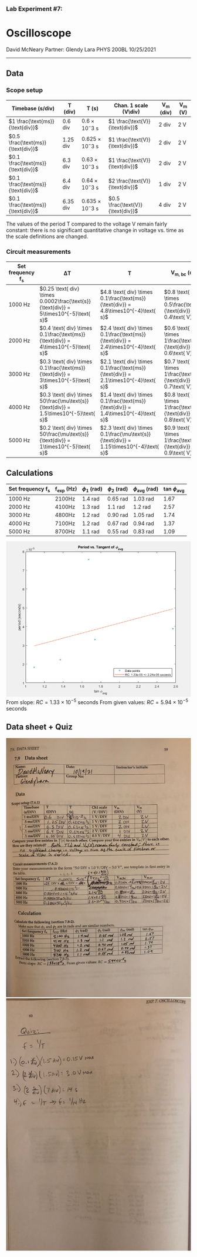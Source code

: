 ### Lab Experiment #7:
# Oscilloscope
David McNeary 
Partner: Glendy Lara
PHYS 200BL 
10/25/2021

---

## Data
### Scope setup
| Timebase (s/div) | T (div) | T (s) | Chan. 1 scale (V\div) | V<sub>m</sub> (div) | V<sub>m</sub> (V) |
| --- | --- | --- | --- | --- | --- |
| $1 \frac{\text{ms}}{\text{div}}$ | $0.6\text{ div}$ | $0.6 \times 10^-3\text{ s}$ | $1 \frac{\text{V}}{\text{div}}$ | $2\text{ div}$ | $2\text{ V}$ |
| $0.5 \frac{\text{ms}}{\text{div}}$| $1.25\text{ div}$ | $0.625 \times 10^-3\text{ s}$ | $1 \frac{\text{V}}{\text{div}}$ | $2\text{ div}$ | $2\text{ V}$ |
| $0.1 \frac{\text{ms}}{\text{div}}$ | $6.3\text{ div}$ | $0.63 \times 10^-3\text{ s}$ | $1 \frac{\text{V}}{\text{div}}$ | $2\text{ div}$ | $2\text{ V}$ |
| $0.1 \frac{\text{ms}}{\text{div}}$ | $6.4\text{ div}$ | $0.64 \times 10^-3\text{ s}$ | $2 \frac{\text{V}}{\text{div}}$ | $1\text{ div}$ | $2\text{ V}$ |
| $0.1 \frac{\text{ms}}{\text{div}}$ | $6.35\text{ div}$ | $0.635 \times 10^-3\text{ s}$ | $0.5 \frac{\text{V}}{\text{div}}$ | $4\text{ div}$ | $2\text{ V}$ |
The values of the period T compared to the voltage V remain fairly constant: there is no significant quantitative change in voltage vs. time as the scale definitions are changed.
### Circuit measurements
| Set frequency f<sub>s</sub> | &Delta;T | T | V<sub>m, bc</sub> (div) | V<sub>m, ac</sub> (V) |
| --- | --- | --- | --- | --- |
| $1000 \text{ Hz}$ | $0.25 \text{ div} \times 0.0002\frac{\text{s}}{\text{div}} = 5\times10^{-5}\text{ s}$ | $4.8 \text{ div} \times 0.1\frac{\text{ms}}{\text{div}} = 4.8\times10^{-4}\text{ s}$ | $0.8 \text{ div} \times 0.5\frac{\text{V}}{\text{div}} = 0.4\text{ V}$ | $2 \text{ div} \times 1\frac{\text{V}}{\text{div}} = 2\text{ V}$ |
| $2000 \text{ Hz}$ | $0.4 \text{ div} \times 0.1\frac{\text{ms}}{\text{div}} = 4\times10^{-5}\text{ s}$ | $2.4 \text{ div} \times 0.1\frac{\text{ms}}{\text{div}} = 2.4\times10^{-4}\text{ s}$ | $0.6 \text{ div} \times 1\frac{\text{V}}{\text{div}} = 0.6\text{ V}$ | $2 \text{ div} \times 1\frac{\text{V}}{\text{div}} = 2\text{ V}$ |
| $3000 \text{ Hz}$ | $0.3 \text{ div} \times 0.1\frac{\text{ms}}{\text{div}} = 3\times10^{-5}\text{ s}$ | $2.1 \text{ div} \times 0.1\frac{\text{ms}}{\text{div}} = 2.1\times10^{-4}\text{ s}$ | $0.7 \text{ div} \times 1\frac{\text{V}}{\text{div}} = 0.7\text{ V}$ | $2 \text{ div} \times 1\frac{\text{V}}{\text{div}} = 2\text{ V}$ |
| $4000 \text{ Hz}$ | $0.3 \text{ div} \times 50\frac{\mu\text{s}}{\text{div}} = 1.5\times10^{-5}\text{ s}$ | $1.4 \text{ div} \times 0.1\frac{\text{ms}}{\text{div}} = 1.4\times10^{-4}\text{ s}$ | $0.8 \text{ div} \times 1\frac{\text{V}}{\text{div}} = 0.8\text{ V}$ | $2 \text{ div} \times 1\frac{\text{V}}{\text{div}} = 2\text{ V}$ |
| $5000 \text{ Hz}$ | $0.2 \text{ div} \times 50\frac{\mu\text{s}}{\text{div}} = 1\times10^{-5}\text{ s}$ | $2.3 \text{ div} \times 0.1\frac{\mu\text{s}}{\text{div}} = 1.15\times10^{-4}\text{ s}$ | $0.9 \text{ div} \times 1\frac{\text{V}}{\text{div}} = 0.9\text{ V}$ | $2 \text{ div} \times 1\frac{\text{V}}{\text{div}} = 2\text{ V}$ |
## Calculations
| Set frequency f<sub>s</sub> | f<sub>exp</sub> (Hz) | $\phi$<sub>1</sub> (rad) | $\phi$<sub>2</sub> (rad) | $\phi$<sub>avg</sub> (rad) | tan $\phi$<sub>avg</sub> |
| --- | --- | --- | --- | --- | --- |
| $1000 \text{ Hz}$ | $2100 \text{Hz}$ | $1.4\text{ rad}$ | $0.65\text{ rad}$ | $1.03\text{ rad}$ | $1.67$ |
| $2000 \text{ Hz}$ | $4100 \text{Hz}$ | $1.3\text{ rad}$ | $1.1\text{ rad}$ | $1.2\text{ rad}$ | $2.57$ |
| $3000 \text{ Hz}$ | $4800 \text{Hz}$ | $1.2\text{ rad}$ | $0.90\text{ rad}$ | $1.05\text{ rad}$ | $1.74$ |
| $4000 \text{ Hz}$ | $7100 \text{Hz}$ | $1.2\text{ rad}$ | $0.67\text{ rad}$ | $0.94\text{ rad}$ | $1.37$ |
| $5000 \text{ Hz}$ | $8700 \text{Hz}$ | $1.1\text{ rad}$ | $0.55\text{ rad}$ | $0.83\text{ rad}$ | $1.09$ |
![](./graph.png)
From slope: $RC = 1.33\times 10^{-5} \text{ seconds}$
From given values: $RC = 5.94\times 10^{-5} \text{ seconds}$
## Data sheet + Quiz
<img src="data.jpg" height=40% />
<img src="quiz.jpg" height=40% />
